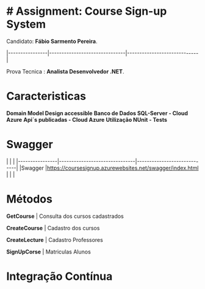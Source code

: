 # # Assignment: Course Sign-up System

Candidato: **Fábio Sarmento Pereira**. 

|----------------|-------------------------------|-----------------------------|

Prova Tecnica : **Analista Desenvolvedor .NET**. 


# Caracteristicas

**Domain Model Design accessible**
**Banco de Dados SQL-Server - Cloud Azure**
**Api´s publicadas - Cloud Azure**
**Utilização NUnit - Tests**

# Swagger 
|                |                          |
|----------------|-------------------------------|-----------------------------|
|Swagger |https://coursesignup.azurewebsites.net/swagger/index.html            |           |
|

# Métodos 


 **GetCourse**       |    Consulta dos cursos cadastrados
 
 **CreateCourse**  |    Cadastro dos cursos        
 
 **CreateLecture** |   Cadastro Professores 
 
 **SignUpCorse**   |      Matriculas Alunos
 


# Integração Contínua 
